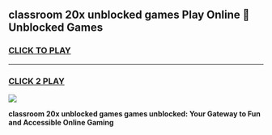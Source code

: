 
## classroom 20x unblocked games Play Online 👋 Unblocked Games
<h3>
<a href="https://premium.freeplayer.one?title=classroom_20x_unblocked_games&ref=19F">CLICK TO PLAY</a></h3>
<hr>

<h3>
<a href="https://premium.freeplayer.one?title=classroom_20x_unblocked_games&ref=19F">CLICK 2 PLAY</a>
  
</h3>

<a href="https://premium.freeplayer.one?title=classroom_20x_unblocked_games&ref=19F"><img src="https://clearcache.store/games.png"></a>


**classroom 20x unblocked games games unblocked: Your Gateway to Fun and Accessible Online Gaming**
